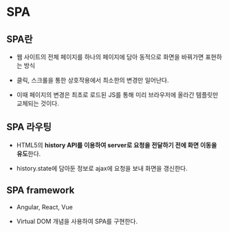 # SPA

## SPA란

- 웹 사이트의 전체 페이지를 하나의 페이지에 담아 동적으로 화면을 바꿔가면 표현하는 방식

- 클릭, 스크롤을 통한 상호작용에서 최소한의 변경만 일어난다.

- 이때 페이지의 변경은 최초로 로드된 JS를 통해 미리 브라우저에 올라간 템플릿만 교체되는 것이다.

## SPA 라우팅

- HTML5의 **history API를 이용하여 server로 요청을 전달하기 전에 화면 이동을 유도**한다.

- history.state에 담아둔 정보로 ajax에 요청을 보내 화면을 갱신한다.

## SPA framework

- Angular, React, Vue 

- Virtual DOM 개념을 사용하여 SPA를 구현한다.